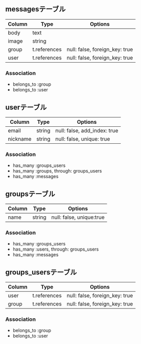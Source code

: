 ## messagesテーブル

|Column|Type|Options|
|------|----|-------|
|body|text||
|image|string||
|group|t.references|null: false, foreign_key: true|
|user|t.references|null: false, foreign_key: true|
### Association
- belongs_to :group
- belongs_to :user

## userテーブル

|Column|Type|Options|
|------|----|-------|
|email|string|null: false, add_index: true|
|nickname|string|null: false, unique: true|
### Association
- has_many :groups_users
- has_many :groups, through: groups_users
- has_many :messages

## groupsテーブル
|Column|Type|Options|
|------|----|-------|
|name|string|null: false, unique:true|
### Association
- has_many :groups_users
- has_many :users, through: groups_users
- has_many :messages


## groups_usersテーブル
|Column|Type|Options|
|------|----|-------|
|user|t.references|null: false, foreign_key: true|
|group|t.references|null: false, foreign_key: true|

### Association
- belongs_to :group
- belongs_to :user

